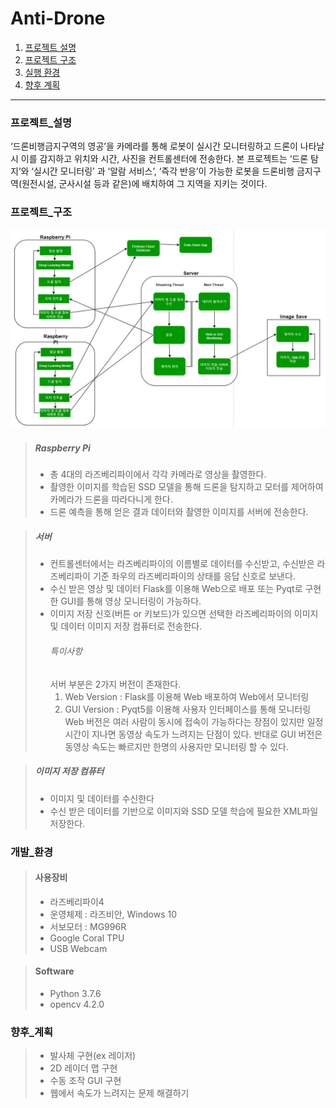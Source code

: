 # Anti-Drone


1. [프로젝트 설명](#프로젝트_설명)
2. [프로젝트 구조](#프로젝트_구조)
3. [실행 환경](#개발_환경)
4. [향후 계획](#향후_계획)
-----------------------

### 프로젝트_설명
‘드론비행금지구역의 영공’을 카메라를 통해 로봇이 실시간 모니터링하고 드론이 나타날 시 이를 감지하고 위치와 시간, 사진을 컨트롤센터에 전송한다. 본 프로젝트는 ‘드론 탐지’와 ‘실시간 모니터링’ 과 ‘알람 서비스’, ‘즉각 반응’이 가능한 로봇을 드론비행 금지구역(원전시설, 군사시설 등과 같은)에 배치하여 그 지역을 지키는 것이다. 


### 프로젝트_구조
![Architecture](img/Project_architecture.JPG "프로젝트 구조")
>##### Raspberry Pi
>* 총 4대의 라즈베리파이에서 각각 카메라로 영상을 촬영한다. 
>* 촬영한 이미지를 학습된 SSD 모델을 통해 드론을 탐지하고 모터를 제어하여 카메라가 드론을 따라다니게 한다.
>* 드론 예측을 통해 얻은 결과 데이터와 촬영한 이미지를 서버에 전송한다.

>##### 서버
>* 컨트롤센터에서는 라즈베리파이의 이름별로 데이터를 수신받고, 수신받은 라즈베리파이 기준 좌우의 라즈베리파이의 상태를 응답 신호로 보낸다.
>* 수신 받은 영상 및 데이터 Flask를 이용해 Web으로 배포 또는 Pyqt로 구현한 GUI를 통해 영상 모니터링이 가능하다.
>* 이미지 저장 신호(버튼 or 키보드)가 있으면 선택한 라즈베리파이의 이미지 및 데이터 이미지 저장 컴퓨터로 전송한다.
>    ###### 특이사항
>    서버 부분은 2가지 버전이 존재한다.
>    1. Web Version : Flask를 이용해 Web 배포하여 Web에서 모니터링
>    2. GUI Version : Pyqt5를 이용해 사용자 인터페이스를 통해 모니터링   
>    Web 버전은 여러 사람이 동시에 접속이 가능하다는 장점이 있지만 일정시간이 지나면 동영상 속도가 느려지는 단점이 있다. 반대로 GUI 버전은 동영상 속도는 빠르지만 한명의 사용자만 모니터링 할 수 있다.


>##### 이미지 저장 컴퓨터
>* 이미지 및 데이터를 수신한다
>* 수신 받은 데이터를 기반으로 이미지와 SSD 모델 학습에 필요한 XML파일 저장한다.




### 개발_환경
>   #### 사용장비
>    * 라즈베리파이4
>    * 운영체제 : 라즈비안, Windows 10
>    * 서보모터 : MG996R
>    * Google Coral TPU 
>    * USB Webcam

>   #### Software
>    * Python 3.7.6
>    * opencv 4.2.0




### 향후_계획
>* 발사체 구현(ex 레이저)
>* 2D 레이더 맵 구현
>* 수동 조작 GUI 구현
>* 웹에서 속도가 느려지는 문제 해결하기

